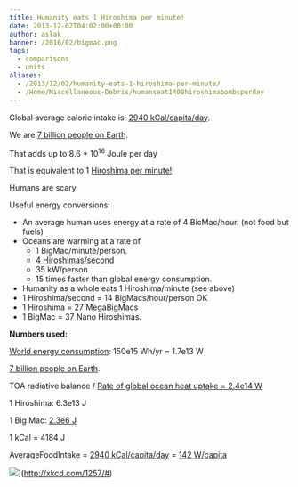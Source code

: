 ```yaml
---
title: Humanity eats 1 Hiroshima per minute!
date: 2013-12-02T04:02:00+00:00
author: aslak
banner: /2016/02/bigmac.png
tags:
  - comparisons
  - units
aliases:
  - /2013/12/02/humanity-eats-1-hiroshima-per-minute/
  - /Home/Miscellaneous-Debris/humanseat1400hiroshimabombsperday
---
```

Global average calorie intake is: [2940 kCal/capita/day](http://www.who.int/nutrition/topics/3_foodconsumption/en/).
  
We are [7 billion people on Earth](http://en.wikipedia.org/wiki/World_population).
  
That adds up to 8.6 * 10<sup>16</sup> Joule per day
  
That is equivalent to 1 [Hiroshima per minute!](http://en.wikipedia.org/wiki/List_of_unusual_units_of_measurement#Energy)
  
Humans are scary.
  
Useful energy conversions:

  * An average human uses energy at a rate of 4 BicMac/hour. (not food but fuels)
  * Oceans are warming at a rate of 
      * 1 BigMac/minute/person.
      * [4 Hiroshimas/second](http://4hiroshimas.com/)
      * 35 kW/person
      * 15 times faster than global energy consumption.
  * Humanity as a whole eats 1 Hiroshima/minute (see above)
  * 1 Hiroshima/second = 14 BigMacs/hour/person OK
  * 1 Hiroshima = 27 MegaBigMacs
  * 1 BigMac = 37 Nano Hiroshimas.

**Numbers used:**
  
[World energy consumption](http://en.wikipedia.org/wiki/World_energy_consumption): 150e15 Wh/yr = 1.7e13 W
  
[7 billion people on Earth](http://en.wikipedia.org/wiki/World_population).
  
TOA radiative balance / [Rate of global ocean heat uptake = 2.4e14 W](http://www.skepticalscience.com/4-Hiroshima-bombs-worth-of-heat-per-second.html)
  
1 Hiroshima: 6.3e13 J
  
1 Big Mac: [2.3e6 J](http://en.wikipedia.org/wiki/Big_Mac)
  
1 kCal = 4184 J
  
AverageFoodIntake = [2940 kCal/capita/day](http://www.who.int/nutrition/topics/3_foodconsumption/en/) = [142 W/capita](https://www.google.com/search?hl=en&q=2940+kcal%2Fday+in+watts)
  
![](/2016/02/monster.png)](http://xkcd.com/1257/#)
